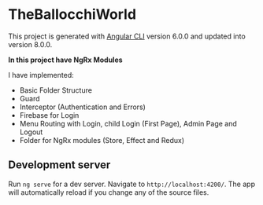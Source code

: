 # TheBallocchiWorld

This project is generated with [Angular CLI](https://github.com/angular/angular-cli) version 6.0.0 and updated into version 8.0.0.

**In this project have NgRx Modules**

I have implemented:
- Basic Folder Structure
- Guard
- Interceptor (Authentication and Errors)
- Firebase for Login
- Menu Routing with Login, child Login (First Page), Admin Page and Logout
- Folder for NgRx modules (Store, Effect and Redux)

## Development server

Run `ng serve` for a dev server. Navigate to `http://localhost:4200/`. The app will automatically reload if you change any of the source files.
